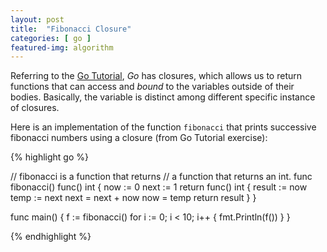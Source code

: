 ```yaml
---
layout: post
title:  "Fibonacci Closure"
categories: [ go ]
featured-img: algorithm
---
```


Referring to the [Go Tutorial](https://tour.golang.org/moretypes/25), *Go* has closures, which allows us to return functions that can access and *bound* to the variables outside of their bodies. Basically, the variable is distinct among different specific instance of closures.

Here is an implementation of the function `fibonacci` that prints successive fibonacci numbers using a closure (from Go Tutorial exercise):

{% highlight go %}

// fibonacci is a function that returns
// a function that returns an int.
func fibonacci() func() int {
	now := 0
	next := 1
	return func() int {
		result := now
		temp := next
		next = next + now
		now = temp
		return result
	}
}

func main() {
	f := fibonacci()
	for i := 0; i < 10; i++ {
		fmt.Println(f())
	}
}

{% endhighlight %}
